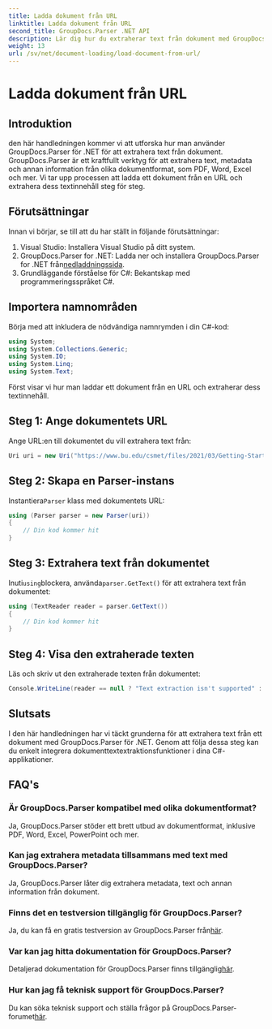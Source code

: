 ```yaml
---
title: Ladda dokument från URL
linktitle: Ladda dokument från URL
second_title: GroupDocs.Parser .NET API
description: Lär dig hur du extraherar text från dokument med GroupDocs.Parser för .NET. Den här handledningen täcker in att ladda ett dokument från en URL och extrahera text steg för steg.
weight: 13
url: /sv/net/document-loading/load-document-from-url/
---
```


# Ladda dokument från URL

## Introduktion
den här handledningen kommer vi att utforska hur man använder GroupDocs.Parser för .NET för att extrahera text från dokument. GroupDocs.Parser är ett kraftfullt verktyg för att extrahera text, metadata och annan information från olika dokumentformat, som PDF, Word, Excel och mer. Vi tar upp processen att ladda ett dokument från en URL och extrahera dess textinnehåll steg för steg.
## Förutsättningar
Innan vi börjar, se till att du har ställt in följande förutsättningar:
1. Visual Studio: Installera Visual Studio på ditt system.
2.  GroupDocs.Parser for .NET: Ladda ner och installera GroupDocs.Parser for .NET från[nedladdningssida](https://releases.groupdocs.com/parser/net/).
3. Grundläggande förståelse för C#: Bekantskap med programmeringsspråket C#.

## Importera namnområden
Börja med att inkludera de nödvändiga namnrymden i din C#-kod:
```csharp
using System;
using System.Collections.Generic;
using System.IO;
using System.Linq;
using System.Text;
```

Först visar vi hur man laddar ett dokument från en URL och extraherar dess textinnehåll.
## Steg 1: Ange dokumentets URL
Ange URL:en till dokumentet du vill extrahera text från:
```csharp
Uri uri = new Uri("https://www.bu.edu/csmet/files/2021/03/Getting-Started-with-SQLite.pdf");
```
## Steg 2: Skapa en Parser-instans
 Instantiera`Parser` klass med dokumentets URL:
```csharp
using (Parser parser = new Parser(uri))
{
    // Din kod kommer hit
}
```
## Steg 3: Extrahera text från dokumentet
 Inuti`using`blockera, använda`parser.GetText()` för att extrahera text från dokumentet:
```csharp
using (TextReader reader = parser.GetText())
{
    // Din kod kommer hit
}
```
## Steg 4: Visa den extraherade texten
Läs och skriv ut den extraherade texten från dokumentet:
```csharp
Console.WriteLine(reader == null ? "Text extraction isn't supported" : reader.ReadToEnd());
```

## Slutsats
I den här handledningen har vi täckt grunderna för att extrahera text från ett dokument med GroupDocs.Parser för .NET. Genom att följa dessa steg kan du enkelt integrera dokumenttextextraktionsfunktioner i dina C#-applikationer.

## FAQ's
### Är GroupDocs.Parser kompatibel med olika dokumentformat?
Ja, GroupDocs.Parser stöder ett brett utbud av dokumentformat, inklusive PDF, Word, Excel, PowerPoint och mer.
### Kan jag extrahera metadata tillsammans med text med GroupDocs.Parser?
Ja, GroupDocs.Parser låter dig extrahera metadata, text och annan information från dokument.
### Finns det en testversion tillgänglig för GroupDocs.Parser?
 Ja, du kan få en gratis testversion av GroupDocs.Parser från[här](https://releases.groupdocs.com/).
### Var kan jag hitta dokumentation för GroupDocs.Parser?
 Detaljerad dokumentation för GroupDocs.Parser finns tillgänglig[här](https://tutorials.groupdocs.com/parser/net/).
### Hur kan jag få teknisk support för GroupDocs.Parser?
Du kan söka teknisk support och ställa frågor på GroupDocs.Parser-forumet[här](https://forum.groupdocs.com/c/parser/17).